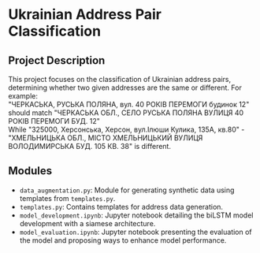 # Ukrainian Address Pair Classification

## Project Description
This project focuses on the classification of Ukrainian address pairs, determining whether two given addresses are the same or different.
For example:\
"ЧЕРКАСЬКА, РУСЬКА ПОЛЯНА, вул. 40 РОКІВ ПЕРЕМОГИ будинок 12" should match "ЧЕРКАСЬКА ОБЛ., СЕЛО РУСЬКА ПОЛЯНА ВУЛИЦЯ 40 РОКІВ ПЕРЕМОГИ БУД. 12"\
While "325000, Херсонська, Херсон, вул.Ілюши Кулика, 135А, кв.80" - "ХМЕЛЬНИЦЬКА ОБЛ., МІСТО ХМЕЛЬНИЦЬКИЙ ВУЛИЦЯ ВОЛОДИМИРСЬКА БУД. 105 КВ. 38" is different.

## Modules
- `data_augmentation.py`: Module for generating synthetic data using templates from `templates.py`.
- `templates.py`: Contains templates for address data generation.
- `model_development.ipynb`: Jupyter notebook detailing the biLSTM model development with a siamese architecture.
- `model_evaluation.ipynb`: Jupyter notebook presenting the evaluation of the model and proposing ways to enhance model performance.
